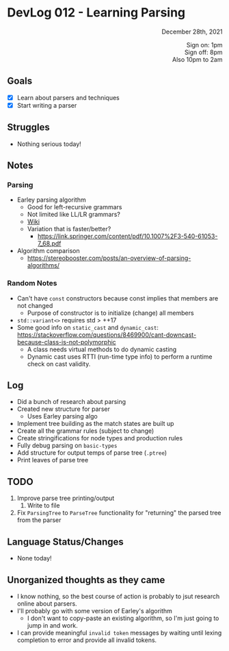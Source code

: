 # DevLog 012 - Learning Parsing
<div align="right">
December 28th, 2021

Sign on: 1pm\
Sign off: 8pm\
Also 10pm to 2am
</div>

## Goals
- [x] Learn about parsers and techniques
- [x] Start writing a parser

## Struggles
- Nothing serious today!

## Notes
### Parsing
- Earley parsing algorithm
  - Good for left-recursive grammars
  - Not limited like LL/LR grammars?
  - [Wiki](https://en.wikipedia.org/wiki/Earley_parser)
  - Variation that is faster/better?
    - https://link.springer.com/content/pdf/10.1007%2F3-540-61053-7_68.pdf
- Algorithm comparison
  - https://stereobooster.com/posts/an-overview-of-parsing-algorithms/
### Random Notes
- Can't have `const` constructors because const implies that members are not changed
  - Purpose of constructor is to initialize (change) all members
- `std::variant<>` requires std > ++17
- Some good info on `static_cast` and `dynamic_cast`: https://stackoverflow.com/questions/8469900/cant-downcast-because-class-is-not-polymorphic
  - A class needs virtual methods to do dynamic casting
  - Dynamic cast uses RTTI (run-time type info) to perform a runtime check on cast validity.

## Log
- Did a bunch of research about parsing
- Created new structure for parser
  - Uses Earley parsing algo
- Implement tree building as the match states are built up
- Create all the grammar rules (subject to change)
- Create stringifications for node types and production rules
- Fully debug parsing on `basic-types`
- Add structure for output temps of parse tree (`.ptree`)
- Print leaves of parse tree

## TODO
1. Improve parse tree printing/output
   1. Write to file
2. Fix `ParsingTree` to `ParseTree` functionality for "returning" the parsed tree from the parser

## Language Status/Changes
- None today!

## Unorganized thoughts as they came
- I know nothing, so the best course of action is probably to jsut research online about parsers.
- I'll probably go with some version of Earley's algorithm
  - I don't want to copy-paste an existing algorithm, so I'm just going to jump in and work.
- I can provide meaningful `invalid token` messages by waiting until lexing completion to error and provide all invalid tokens.